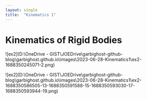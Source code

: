```yaml
---
layout: single
title:  "Kinematics 1"
---
```


# Kinematics of Rigid Bodies

![ex2](D:\OneDrive - GIST\JOEDrive\garbighost-github-blog\garbighost.github.io\images\2023-06-28-Kinematics1\ex2-1688350245071-2.png)

![ex2](D:\OneDrive - GIST\JOEDrive\garbighost-github-blog\garbighost.github.io\images\2023-06-28-Kinematics1\ex2-1688350586505-13-1688350591588-15-1688350593030-17-1688350593944-19.png)
